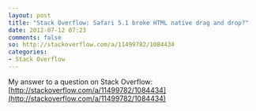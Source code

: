 ```yaml
---
layout: post
title: "Stack Overflow: Safari 5.1 broke HTML native drag and drop?"
date: 2012-07-12 07:23
comments: false
so: http://stackoverflow.com/a/11499782/1084434
categories: 
- Stack Overflow
---
```


My answer to a question on Stack Overflow: [http://stackoverflow.com/a/11499782/1084434](http://stackoverflow.com/a/11499782/1084434)